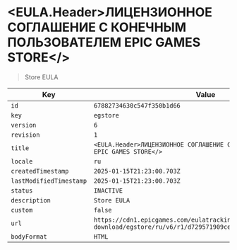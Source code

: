 # <EULA.Header>ЛИЦЕНЗИОННОЕ СОГЛАШЕНИЕ С КОНЕЧНЫМ ПОЛЬЗОВАТЕЛЕМ EPIC GAMES STORE</>

> Store EULA

| Key | Value |
| --- | ----- |
| `id` | `67882734630c547f350b1d66` |
| `key` | `egstore` |
| `version` | `6` |
| `revision` | `1` |
| `title` | `<EULA.Header>ЛИЦЕНЗИОННОЕ СОГЛАШЕНИЕ С КОНЕЧНЫМ ПОЛЬЗОВАТЕЛЕМ EPIC GAMES STORE</>` |
| `locale` | `ru` |
| `createdTimestamp` | `2025-01-15T21:23:00.703Z` |
| `lastModifiedTimestamp` | `2025-01-15T21:23:00.703Z` |
| `status` | `INACTIVE` |
| `description` | `Store EULA` |
| `custom` | `false` |
| `url` | `https://cdn1.epicgames.com/eulatracking-download/egstore/ru/v6/r1/d729571909cefa7ec423b2933efbc09b.pdf` |
| `bodyFormat` | `HTML` |
